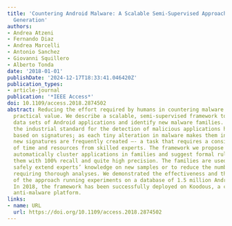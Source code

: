 ```yaml
---
title: 'Countering Android Malware: A Scalable Semi-Supervised Approach for Family-Signature
  Generation'
authors:
- Andrea Atzeni
- Fernando Diaz
- Andrea Marcelli
- Antonio Sanchez
- Giovanni Squillero
- Alberto Tonda
date: '2018-01-01'
publishDate: '2024-12-17T18:33:41.046420Z'
publication_types:
- article-journal
publication: '*IEEE Access*'
doi: 10.1109/access.2018.2874502
abstract: Reducing the effort required by humans in countering malware is of utmost
  practical value. We describe a scalable, semi-supervised framework to dig into massive
  data sets of Android applications and identify new malware families. Until 2010,
  the industrial standard for the detection of malicious applications has been mainly
  based on signatures; as each tiny alteration in malware makes them ineffective,
  new signatures are frequently created –- a task that requires a considerable amount
  of time and resources from skilled experts. The framework we propose is able to
  automatically cluster applications in families and suggest formal rules for identifying
  them with 100% recall and quite high precision. The families are used either to
  safely extend experts’ knowledge on new samples or to reduce the number of applications
  requiring thorough analyses. We demonstrated the effectiveness and the scalability
  of the approach running experiments on a database of 1.5 million Android applications.
  In 2018, the framework has been successfully deployed on Koodous, a collaborative
  anti-malware platform.
links:
- name: URL
  url: https://doi.org/10.1109/access.2018.2874502
---
```

